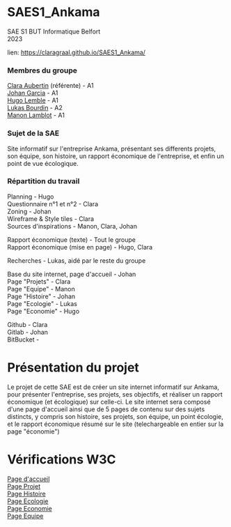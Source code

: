 # SAES1_Ankama
SAE S1 BUT Informatique Belfort <br>
2023

lien: https://claragraal.github.io/SAES1_Ankama/

### Membres du groupe
[Clara Aubertin](mailto:clara.aubertin@edu.univ-fcomte.fr) (référente) - A1 <br>
[Johan Garcia](mailto:johan.garcia@edu.univ-fcomte.fr) - A1 <br>
[Hugo Lemble](mailto:hugo.lemble@edu.univ-fcomte.fr) - A1 <br>
[Lukas Bourdin](mailto:lukas.bourdin@edu.univ-fcomte.fr) - A2 <br>
[Manon Lamblot](mailto:manon.lamblot@edu.univ-fcomte.fr) - A1 <br>

### Sujet de la SAE
Site informatif sur l'entreprise Ankama, présentant ses differents projets, son équipe, son histoire, un rapport économique de l'entreprise, et enfin un point de vue écologique. <br>

### Répartition du travail

Planning - Hugo <br>
Questionnaire n°1 et n°2 - Clara <br>
Zoning - Johan <br>
Wireframe & Style tiles - Clara <br>
Sources d'inspirations - Manon, Clara, Johan <br>

Rapport économique (texte) - Tout le groupe<br>
Rapport économique (mise en page) - Hugo, Clara<br>

Recherches - Lukas, aidé par le reste du groupe <br>

Base du site internet, page d'accueil - Johan<br>
Page "Projets" - Clara<br>
Page "Equipe" - Manon<br>
Page "Histoire" - Johan<br>
Page "Ecologie" - Lukas<br>
Page "Economie" - Hugo<br>

Github - Clara <br>
Gitlab - Johan <br>
BitBucket - <br>

# Présentation du projet

Le projet de cette SAE est de créer un site internet informatif sur Ankama, pour présenter l'entreprise, ses projets, ses objectifs, et réaliser un rapport économique (et écologique) sur celle-ci. Le site internet sera composé d'une page d'accueil ainsi que de 5 pages de contenu sur des sujets distincts, y compris son histoire, ses projets, son équipe, un point écologie, et le rapport économique résumé sur le site (telechargeable en entier sur la page "économie")

# Vérifications W3C

[Page d'accueil](https://validator.w3.org/nu/?doc=https%3A%2F%2Fclaragraal.github.io%2FSAES1_Ankama%2F) <br>
[Page Projet](https://validator.w3.org/nu/?doc=https%3A%2F%2Fclaragraal.github.io%2FSAES1_Ankama%2FProjets.html) <br>
[Page Histoire](https://validator.w3.org/nu/?doc=https%3A%2F%2Fclaragraal.github.io%2FSAES1_Ankama%2FHistoire.html) <br>
[Page Ecologie](https://validator.w3.org/nu/?doc=https%3A%2F%2Fclaragraal.github.io%2FSAES1_Ankama%2FEcologie.html) <br>
[Page Economie](https://validator.w3.org/nu/?doc=https%3A%2F%2Fclaragraal.github.io%2FSAES1_Ankama%2FEconomie.html) <br>
[Page Equipe](https://validator.w3.org/nu/?doc=https%3A%2F%2Fclaragraal.github.io%2FSAES1_Ankama%2FEquipe.html) <br>
